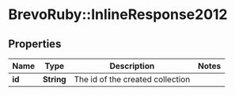 # BrevoRuby::InlineResponse2012

## Properties
Name | Type | Description | Notes
------------ | ------------- | ------------- | -------------
**id** | **String** | The id of the created collection | 


